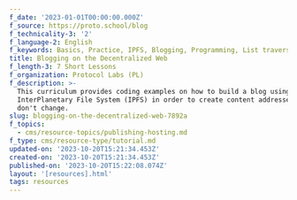 ```yaml
---
f_date: '2023-01-01T00:00:00.000Z'
f_source: https://proto.school/blog
f_technicality-3: '2'
f_language-2: English
f_keywords: Basics, Practice, IPFS, Blogging, Programming, List traversal IPFS DAG API
title: Blogging on the Decentralized Web
f_length-3: 7 Short Lessons
f_organization: Protocol Labs (PL)
f_description: >-
  This curriculum provides coding examples on how to build a blog using the
  InterPlanetary File System (IPFS) in order to create content addresses that
  don't change.
slug: blogging-on-the-decentralized-web-7892a
f_topics:
  - cms/resource-topics/publishing-hosting.md
f_type: cms/resource-type/tutorial.md
updated-on: '2023-10-20T15:21:34.453Z'
created-on: '2023-10-20T15:21:34.453Z'
published-on: '2023-10-20T15:22:08.074Z'
layout: '[resources].html'
tags: resources
---
```




